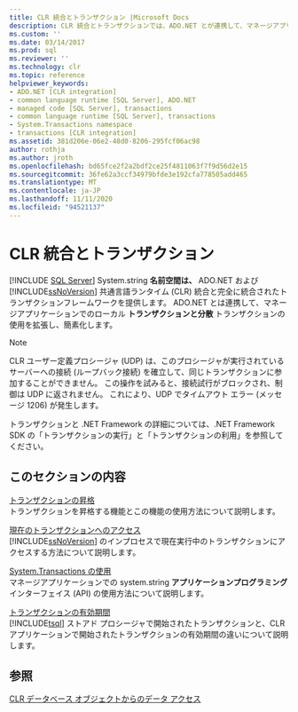 ```yaml
---
title: CLR 統合とトランザクション |Microsoft Docs
description: CLR 統合とトランザクションでは、ADO.NET とが連携して、マネージアプリケーションでのローカルトランザクションと分散トランザクションの使用を拡張および簡素化します。
ms.custom: ''
ms.date: 03/14/2017
ms.prod: sql
ms.reviewer: ''
ms.technology: clr
ms.topic: reference
helpviewer_keywords:
- ADO.NET [CLR integration]
- common language runtime [SQL Server], ADO.NET
- managed code [SQL Server], transactions
- common language runtime [SQL Server], transactions
- System.Transactions namespace
- transactions [CLR integration]
ms.assetid: 381d206e-06e2-48d0-8206-295fcf06ac98
author: rothja
ms.author: jroth
ms.openlocfilehash: bd65fce2f2a2bdf2ce25f4811063f7f9d56d2e15
ms.sourcegitcommit: 36fe62a3ccf34979bfde3e192cfa778505add465
ms.translationtype: MT
ms.contentlocale: ja-JP
ms.lasthandoff: 11/11/2020
ms.locfileid: "94521137"
---
```

# <a name="clr-integration-and-transactions"></a>CLR 統合とトランザクション
 [!INCLUDE [SQL Server](../../includes/applies-to-version/sqlserver.md)]
  System.string **名前空間は、** ADO.NET および [!INCLUDE[ssNoVersion](../../includes/ssnoversion-md.md)] 共通言語ランタイム (CLR) 統合と完全に統合されたトランザクションフレームワークを提供します。 ADO.NET とは連携して、マネージアプリケーションでのローカル **トランザクションと分散** トランザクションの使用を拡張し、簡素化します。  
  
> [!NOTE]  
>  CLR ユーザー定義プロシージャ (UDP) は、このプロシージャが実行されているサーバーへの接続 (ループバック接続) を確立して、同じトランザクションに参加することができません。 この操作を試みると、接続試行がブロックされ、制御は UDP に返されません。 これにより、UDP でタイムアウト エラー (メッセージ 1206) が発生します。  
  
 トランザクションと .NET Framework の詳細については、.NET Framework SDK の「トランザクションの実行」と「トランザクションの利用」を参照してください。  
  
## <a name="in-this-section"></a>このセクションの内容  
 [トランザクションの昇格](../../relational-databases/clr-integration-data-access-transactions/transaction-promotion.md)  
 トランザクションを昇格する機能とこの機能の使用方法について説明します。  
  
 [現在のトランザクションへのアクセス](../../relational-databases/clr-integration-data-access-transactions/accessing-the-current-transaction.md)  
 [!INCLUDE[ssNoVersion](../../includes/ssnoversion-md.md)] のインプロセスで現在実行中のトランザクションにアクセスする方法について説明します。  
  
 [System.Transactions の使用](../../relational-databases/clr-integration-data-access-transactions/using-system-transactions.md)  
 マネージアプリケーションでの system.string **アプリケーションプログラミング** インターフェイス (API) の使用方法について説明します。  
  
 [トランザクションの有効期間](../../relational-databases/clr-integration-data-access-transactions/transaction-lifetimes.md)  
 [!INCLUDE[tsql](../../includes/tsql-md.md)] ストアド プロシージャで開始されたトランザクションと、CLR アプリケーションで開始されたトランザクションの有効期間の違いについて説明します。  
  
## <a name="see-also"></a>参照  
 [CLR データベース オブジェクトからのデータ アクセス](../../relational-databases/clr-integration/data-access/data-access-from-clr-database-objects.md)  
  
  
